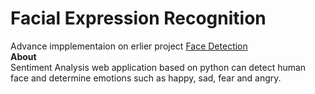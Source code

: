 # Facial Expression Recognition<br>
Advance impplementaion on erlier project <a href = "https://github.com/EliteArrow/Facial-Expression-Recognition"> Face Detection</a><br>
<b>About</b><br>
Sentiment Analysis web application based on python can detect human face and determine emotions such as happy, sad, fear and angry.
